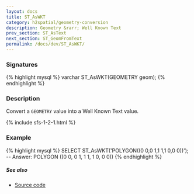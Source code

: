 ```yaml
---
layout: docs
title: ST_AsWKT
category: h2spatial/geometry-conversion
description: Geometry &rarr; Well Known Text
prev_section: ST_AsText
next_section: ST_GeomFromText
permalink: /docs/dev/ST_AsWKT/
---
```


### Signatures

{% highlight mysql %}
varchar ST_AsWKT(GEOMETRY geom);
{% endhighlight %}

### Description

Convert a `GEOMETRY` value into a Well Known Text value.

{% include sfs-1-2-1.html %}

### Example

{% highlight mysql %}
SELECT ST_AsWKT('POLYGON((0 0,0 1,1 1,1 0,0 0))');
-- Answer: POLYGON ((0 0, 0 1, 1 1, 1 0, 0 0))
{% endhighlight %}

##### See also

* <a href="https://github.com/irstv/H2GIS/blob/master/h2spatial/src/main/java/org/h2gis/h2spatial/internal/function/spatial/convert/ST_AsWKT.java" target="_blank">Source code</a>
